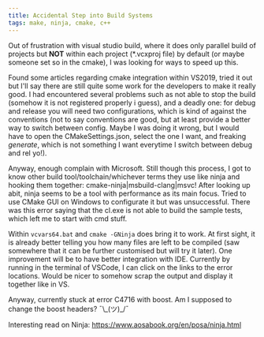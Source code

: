 ```yaml
---
title: Accidental Step into Build Systems
tags: make, ninja, cmake, c++
---
```


Out of frustration with visual studio build, where it does only parallel build of projects 
but **NOT** within each project (*.vcxproj file) by default (or maybe someone set so in the cmake), 
I was looking for ways to speed up this.

Found some articles regarding cmake integration within VS2019, tried it out but I'll say there are still 
quite some work for the developers to make it really good.
I had encountered several problems such as not able to stop the build (somehow it is not registered properly i guess),
and a deadly one: for debug and release you will need two configurations, 
which is kind of against the conventions (not to say conventions are good, 
but at least provide a better way to switch between config.
Maybe I was doing it wrong, but I would have to open the CMakeSettings.json, 
select the one I want, and freaking *generate*, which is not something I want everytime I switch between debug and rel yo!).

Anyway, enough complain with Microsoft. Still though this process, I got to know other build tool/toolchain/whichever terms they use
like ninja and hooking them together: cmake-ninja|msbuild-clang|msvc!
After looking up abit, ninja seems to be a tool with performance as its main focus.
Tried to use CMake GUI on Windows to configurate it but was unsuccessful.
There was this error saying that the cl.exe is not able to build the sample tests, which left me to start with cmd stuff.

Within `vcvars64.bat` and `cmake -GNinja` does bring it to work.
At first sight, it is already better telling you how many files are left to be compiled 
(saw somewhere that it can be further customised but will try it later).
One improvement will be to have better integration with IDE. 
Currently by running in the terminal of VSCode, I can click on the links to the error locations.
Would be nicer to somehow scrap the output and display it together like in VS.

Anyway, currently stuck at error C4716 with boost. Am I supposed to change the boost headers? ¯\\\_(ツ)\_/¯

Interesting read on Ninja: <https://www.aosabook.org/en/posa/ninja.html>
